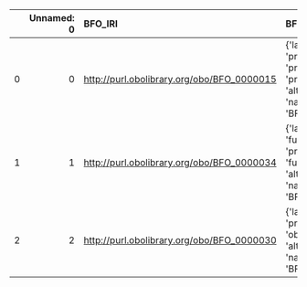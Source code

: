 |    |   Unnamed: 0 | BFO_IRI                                    | BFO_DESC                                                                                | VIMMP_IRI                                                   | VIMMP_DESC                            |
|---:|-------------:|:-------------------------------------------|:----------------------------------------------------------------------------------------|:------------------------------------------------------------|:--------------------------------------|
|  0 |            0 | http://purl.obolibrary.org/obo/BFO_0000015 | {'label': 'process', 'prefLabel': 'process', 'altLabel': None, 'name': 'BFO_0000015'}   | https://emmc.eu/semantics/evmpo/evmpo.ttl#process           | {'name': 'process'}                   |
|  1 |            1 | http://purl.obolibrary.org/obo/BFO_0000034 | {'label': 'function', 'prefLabel': 'function', 'altLabel': None, 'name': 'BFO_0000034'} | https://purl.vimmp.eu/semantics/vov/vov.ttl#function        | {'name': 'function'}                  |
|  2 |            2 | http://purl.obolibrary.org/obo/BFO_0000030 | {'label': 'object', 'prefLabel': 'object', 'altLabel': None, 'name': 'BFO_0000030'}     | https://purl.vimmp.eu/semantics/alignment/emmo1s.ttl#Object | {'label': 'object', 'name': 'object'} |